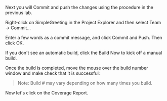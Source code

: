Next you will Commit and push the changes using the procedure in the previous lab.

Right-click on SimpleGreeting in the Project Explorer and then select Team → Commit...

Enter a few words as a commit message, and click Commit and Push. Then click OK.

If you don't see an automatic build, click the Build Now to kick off a manual build.

Once the build is completed, move the mouse over the build number window and make check that it is successful:

>Note: Build # may vary depending on how many times you build.

Now let's click on the Coverage Report.
